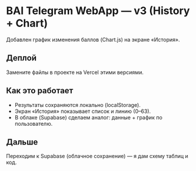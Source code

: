 # BAI Telegram WebApp — v3 (History + Chart)
Добавлен график изменения баллов (Chart.js) на экране «История».

## Деплой
Замените файлы в проекте на Vercel этими версиями.

## Как это работает
- Результаты сохраняются локально (localStorage).
- Экран «История» показывает список и линию (0–63).
- В облаке (Supabase) сделаем аналог: данные + график по пользователю.

## Дальше
Переходим к Supabase (облачное сохранение) — я дам схему таблиц и код.
